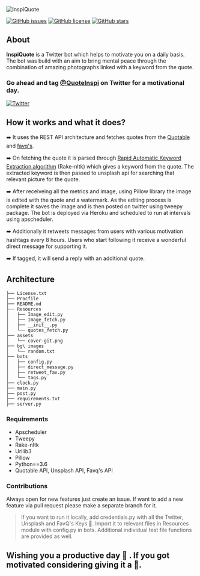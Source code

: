 
![InspiQuote](https://github.com/RutvikJ77/Inspiquote/blob/master/assets/cover-git.png)

[![GitHub issues](https://img.shields.io/github/issues/RutvikJ77/Inspiquote)](https://github.com/RutvikJ77/Inspiquote/issues)
[![GitHub license](https://img.shields.io/github/license/RutvikJ77/Inspiquote)](https://github.com/RutvikJ77/Inspiquote/blob/master/License.txt)
[![GitHub stars](https://img.shields.io/github/stars/RutvikJ77/Inspiquote)](https://github.com/RutvikJ77/Inspiquote/stargazers)

## About
**InspiQuote** is a Twitter bot which helps to motivate you on a daily basis. The bot was build with an aim to bring mental peace through the combination of amazing photographs linked with a keyword from the quote. 

### Go ahead and tag [@QuoteInspi](https://twitter.com/QuoteInspi) on Twitter for a motivational day.
[![Twitter](https://img.shields.io/twitter/url?color=none&label=Tweet%20%40QuoteInspi&logo=twitter&style=for-the-badge&url=https%3A%2F%2Ftwitter.com%2FQuoteInspi)](https://twitter.com/intent/tweet?text=Wow:&url=https://twitter.com/QuoteInspi)

## How it works and what it does?
➡️ It uses the REST API architecture and fetches quotes from the [Quotable](https://github.com/lukePeavey/quotable) and [favq's](https://favqs.com/api/). 

➡️ On fetching the quote it is parsed through [Rapid Automatic Keyword Extraction algorithm](https://github.com/csurfer/rake-nltk) (Rake-nltk) which gives a keyword from the quote. The extracted keyword is then passed to unsplash api for searching that relevant picture for the quote. 

➡️ After receiveing all the metrics and image, using Pillow library the image is edited with the quote and a watermark. As the editing process is complete it saves the image and is then posted on twitter using tweepy package. The bot is deployed via Heroku and scheduled to run at intervals using apscheduler.

➡️ Additionally it retweets messages from users with various motivation hashtags every 8 hours. Users who start following it receive a wonderful direct message for supporting it.

➡️ If tagged, it will send a reply with an additional quote.

## Architecture
```
├── License.txt
├── Procfile
├── README.md
├── Resources
│   ├── Image_edit.py
│   ├── Image_fetch.py
│   ├── __init__.py
│   └── quotes_fetch.py
├── assets
│   └── cover-git.png
├── bg\ images
│   └── random.txt
├── bots
│   ├── config.py
│   ├── direct_message.py
│   ├── retweet_fav.py
│   └── tags.py
├── clock.py
├── main.py
├── post.py
├── requirements.txt
├── server.py
```

### Requirements
- Apscheduler
- Tweepy
- Rake-nltk
- Urllib3
- Pillow
- Python==3.6
- Quotable API, Unsplash API, Favq's API

### Contributions
Always open for new features just create an issue. If want to add a new feature via pull request please make a separate branch for it.
> If you want to run it locally, add credentials.py with all the Twitter, Unsplash and FavQ's Keys 🔑. Import it to relevant files in Resources module with config.py in bots. Additional individual test file functions are provided as well.

## Wishing you a productive day 🎯 . If you got motivated considering giving it a 🌟.


